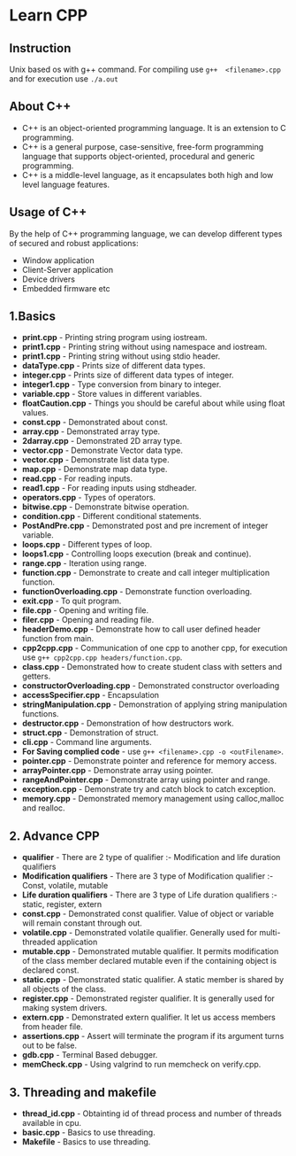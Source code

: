 # Learn CPP
## Instruction
Unix based os with g++ command.
For compiling use `g++  <filename>.cpp` and for execution use `./a.out`

## About C++
- C++ is an object-oriented programming language. It is an extension to C programming.
- C++ is a general purpose, case-sensitive, free-form programming language that supports object-oriented, procedural and generic programming.
- C++ is a middle-level language, as it encapsulates both high and low level language features.

## Usage of C++

By the help of C++ programming language, we can develop different types of secured and robust applications:

-   Window application
-   Client-Server application
-   Device drivers
-   Embedded firmware etc

## 1.Basics
- **print.cpp** - Printing string program using iostream.
- **print1.cpp** - Printing string without using namespace and iostream.
- **print1.cpp** - Printing string without using stdio header.
- **dataType.cpp** - Prints size of different data types.
- **integer.cpp** - Prints size of different data types of integer.
- **integer1.cpp** - Type conversion from binary to integer.
- **variable.cpp** - Store values in different variables.
- **floatCaution.cpp** - Things you should be careful about while using float values.
- **const.cpp** - Demonstrated about const.
- **array.cpp** - Demonstrated array type.
- **2darray.cpp** - Demonstrated 2D array type.
- **vector.cpp** - Demonstrate Vector data type.
- **vector.cpp** - Demonstrate list data type.
- **map.cpp** - Demonstrate map data type.
- **read.cpp** - For reading inputs. 
- **read1.cpp** - For reading inputs using stdheader.
- **operators.cpp** - Types of operators.
- **bitwise.cpp** - Demonstrate bitwise operation.
- **condition.cpp** - Different conditional statements.
- **PostAndPre.cpp** - Demonstrated post and pre increment of integer variable.
- **loops.cpp** - Different types of loop.
- **loops1.cpp** - Controlling loops execution (break and continue).
- **range.cpp** - Iteration using range.
- **function.cpp** - Demonstrate to create and call integer multiplication function.
- **functionOverloading.cpp** - Demonstrate function overloading.
- **exit.cpp** - To quit program.
- **file.cpp** -  Opening and writing file.
- **filer.cpp** -  Opening and reading file.
- **headerDemo.cpp** - Demonstrate how to call user defined header function from main.
- **cpp2cpp.cpp** - Communication of one cpp to another cpp, for execution use `g++ cpp2cpp.cpp headers/function.cpp`.
- **class.cpp** - Demonstrated how to create student class  with setters and getters.
- **constructorOverloading.cpp** - Demonstrated constructor overloading
- **accessSpecifier.cpp** - Encapsulation
- **stringManipulation.cpp** - Demonstration of applying string manipulation functions.
- **destructor.cpp** - Demonstration of how destructors work.
- **struct.cpp** - Demonstration of  struct.
- **cli.cpp** - Command line arguments.
- **For Saving complied code** -  use `g++ <filename>.cpp -o <outFilename>`.
- **pointer.cpp** - Demonstrate pointer and reference for memory access.
- **arrayPointer.cpp** - Demonstrate array using pointer.
- **rangeAndPointer.cpp** - Demonstrate array using pointer and range.
- **exception.cpp** - Demonstrate try and catch block to catch exception.
- **memory.cpp** - Demonstrated memory management using calloc,malloc and realloc.


 ## 2. Advance CPP
- **qualifier** - There are 2 type of qualifier :- Modification and life duration qualifiers 
- **Modification qualifiers** - There are 3 type of Modification qualifier :- Const, volatile, mutable
- **Life duration qualifiers** - There are 3 type of Life duration qualifiers :- static, register, extern
- **const.cpp** - Demonstrated const qualifier. Value of object or variable will remain constant through out. 
- **volatile.cpp** - Demonstrated volatile qualifier. Generally used for multi-threaded application
- **mutable.cpp** - Demonstrated mutable qualifier. It permits modification of the class member declared mutable even if the containing object is declared const.
- **static.cpp** - Demonstrated static qualifier. A static member is shared by all objects of the class.
- **register.cpp** - Demonstrated register qualifier. It is generally used for making system drivers.
- **extern.cpp** - Demonstrated extern qualifier. It let us access members from header file.
- **assertions.cpp** - Assert will terminate the program if its argument turns out to be false.
- **gdb.cpp** - Terminal Based debugger.
- **memCheck.cpp** - Using valgrind to run memcheck on verify.cpp.


 ## 3. Threading and makefile
 - **thread_id.cpp** - Obtainting id of thread process and number of threads available in cpu.
 - **basic.cpp** - Basics to use threading.
 - **Makefile** - Basics to use threading.



